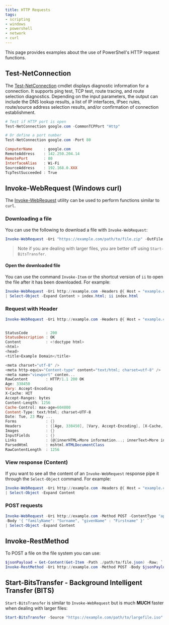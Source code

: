 ```yaml
---
title: HTTP Requests
tags:
- scripting
- windows
- powershell
- network
- curl
---
```


This page provides examples about the use of PowerShell's HTTP request functions.
<!--more-->

## Test-NetConnection

The [Test-NetConnection](https://learn.microsoft.com/en-us/powershell/module/nettcpip/test-netconnection?view=windowsserver2022-ps) 
cmdlet displays diagnostic information for a connection. 
It supports ping test, TCP test, route tracing, and route selection diagnostics. 
Depending on the input parameters, the output can include the DNS lookup results, a list of IP interfaces, IPsec rules, 
route/source address selection results, and/or confirmation of connection establishment.

```powershell
# Test if HTTP port is open
Test-NetConnection google.com -CommonTCPPort "Http"

# Or define a port number
Test-NetConnection google.com -Port 80

ComputerName     : google.com
RemoteAddress    : 142.250.204.14
RemotePort       : 80
InterfaceAlias   : Wi-Fi
SourceAddress    : 192.168.0.XXX
TcpTestSucceeded : True
```

## Invoke-WebRequest (Windows curl)

The [Invoke-WebRequest](https://learn.microsoft.com/en-au/powershell/module/microsoft.powershell.utility/invoke-webrequest?view=powershell-7.3)
utility can be used to perform functions similar to `curl`.

### Downloading a file

You can use the following to download a file with `Invoke-WebRequest`:
```powershell
Invoke-WebRequest -Uri "https://example.com/path/to/file.zip" -OutFile "C:\Downloads\file.zip"
```
> Note if you are dealing with larger files, you are better off using `Start-BitsTransfer`.

#### Open the downloaded file

You can use the command `Invoke-Item` or the shortcut version of `ii` to open the file after it has been downloaded.
For example:
```powershell
Invoke-WebRequest -Uri http://example.com -Headers @{ Host = "example.com" } `
| Select-Object -Expand Content > index.html; ii index.html
```

### Request with Header

```powershell
Invoke-WebRequest -Uri http://example.com -Headers @{ Host = "example.com" }


StatusCode        : 200
StatusDescription : OK
Content           : <!doctype html>
<html>
<head>
<title>Example Domain</title>

<meta charset="utf-8" />
<meta http-equiv="Content-type" content="text/html; charset=utf-8" />
<meta name="viewport" conten...
RawContent        : HTTP/1.1 200 OK
Age: 338450
Vary: Accept-Encoding
X-Cache: HIT
Accept-Ranges: bytes
Content-Length: 1256
Cache-Control: max-age=604800
Content-Type: text/html; charset=UTF-8
Date: Tue, 23 May ...
Forms             : {}
Headers           : {[Age, 338450], [Vary, Accept-Encoding], [X-Cache, HIT], [Accept-Ranges, bytes]...}
Images            : {}
InputFields       : {}
Links             : {@{innerHTML=More information...; innerText=More information...; outerHTML=<A href="https://www.iana.org/domains/example">More information...</A>; outerText=More information...; tagName=A; href=https://www.iana.org/domains/example}}
ParsedHtml        : mshtml.HTMLDocumentClass
RawContentLength  : 1256
```

### View response (Content)

If you want to see all the content of an `Invoke-WebRequest` response pipe it through the `Select-Object` command. For example:

```powershell
Invoke-WebRequest -Uri http://example.com -Headers @{ Host = "example.com" } `
| Select-Object -Expand Content
```

### POST requests

```powershell
Invoke-WebRequest -Uri http://example.com -Method POST -ContentType "application/json" `
-Body '{ "familyName": "Surname", "givenName" : "Firstname" }' `
| Select-Object -Expand Content
```

## Invoke-RestMethod 

To POST a file on the file system you can use:
```powershell
$jsonPayload = Get-Content(Get-Item -Path ./path/to/file.json) -Raw; `
Invoke-RestMethod -Uri http://example.com -Method POST -Body $jsonPayload
```

## Start-BitsTransfer - Background Intelligent Transfer (BITS)

`Start-BitsTransfer` is similar to `Invoke-WebRequest` but is much **MUCH** faster when dealing with larger files:
```powershell
Start-BitsTransfer -Source "https://example.com/path/to/largefile.iso" -Destination "C:\Downloads\largefile.iso"
```
